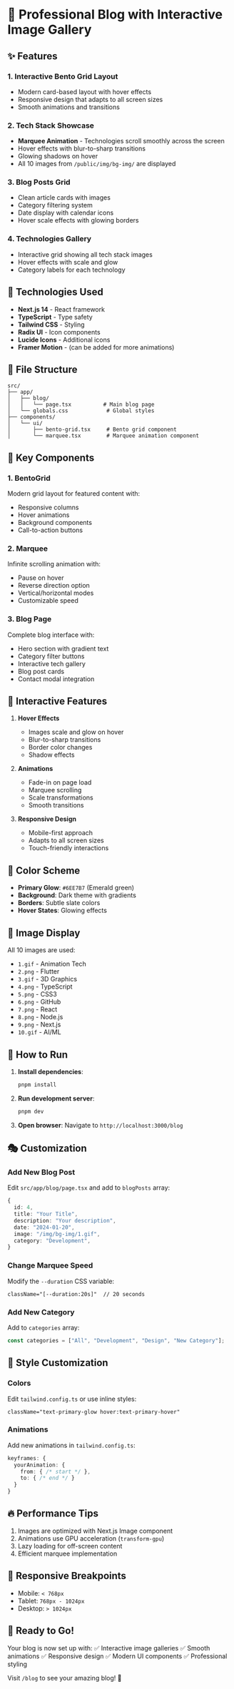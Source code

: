 # 🎨 Professional Blog with Interactive Image Gallery

## ✨ Features

### 1. **Interactive Bento Grid Layout**
- Modern card-based layout with hover effects
- Responsive design that adapts to all screen sizes
- Smooth animations and transitions

### 2. **Tech Stack Showcase**
- **Marquee Animation** - Technologies scroll smoothly across the screen
- Hover effects with blur-to-sharp transitions
- Glowing shadows on hover
- All 10 images from `/public/img/bg-img/` are displayed

### 3. **Blog Posts Grid**
- Clean article cards with images
- Category filtering system
- Date display with calendar icons
- Hover scale effects with glowing borders

### 4. **Technologies Gallery**
- Interactive grid showing all tech stack images
- Hover effects with scale and glow
- Category labels for each technology

## 🚀 Technologies Used

- **Next.js 14** - React framework
- **TypeScript** - Type safety
- **Tailwind CSS** - Styling
- **Radix UI** - Icon components
- **Lucide Icons** - Additional icons
- **Framer Motion** - (can be added for more animations)

## 📁 File Structure

```
src/
├── app/
│   ├── blog/
│   │   └── page.tsx          # Main blog page
│   └── globals.css            # Global styles
├── components/
│   └── ui/
│       ├── bento-grid.tsx     # Bento grid component
│       └── marquee.tsx        # Marquee animation component
```

## 🎯 Key Components

### 1. **BentoGrid**
Modern grid layout for featured content with:
- Responsive columns
- Hover animations
- Background components
- Call-to-action buttons

### 2. **Marquee**
Infinite scrolling animation with:
- Pause on hover
- Reverse direction option
- Vertical/horizontal modes
- Customizable speed

### 3. **Blog Page**
Complete blog interface with:
- Hero section with gradient text
- Category filter buttons
- Interactive tech gallery
- Blog post cards
- Contact modal integration

## 🎨 Interactive Features

1. **Hover Effects**
   - Images scale and glow on hover
   - Blur-to-sharp transitions
   - Border color changes
   - Shadow effects

2. **Animations**
   - Fade-in on page load
   - Marquee scrolling
   - Scale transformations
   - Smooth transitions

3. **Responsive Design**
   - Mobile-first approach
   - Adapts to all screen sizes
   - Touch-friendly interactions

## 🌈 Color Scheme

- **Primary Glow**: `#6EE7B7` (Emerald green)
- **Background**: Dark theme with gradients
- **Borders**: Subtle slate colors
- **Hover States**: Glowing effects

## 📸 Image Display

All 10 images are used:
- `1.gif` - Animation Tech
- `2.png` - Flutter
- `3.gif` - 3D Graphics
- `4.png` - TypeScript
- `5.png` - CSS3
- `6.png` - GitHub
- `7.png` - React
- `8.png` - Node.js
- `9.png` - Next.js
- `10.gif` - AI/ML

## 🚀 How to Run

1. **Install dependencies**:
   ```bash
   pnpm install
   ```

2. **Run development server**:
   ```bash
   pnpm dev
   ```

3. **Open browser**:
   Navigate to `http://localhost:3000/blog`

## 🎭 Customization

### Add New Blog Post
Edit `src/app/blog/page.tsx` and add to `blogPosts` array:
```typescript
{
  id: 4,
  title: "Your Title",
  description: "Your description",
  date: "2024-01-20",
  image: "/img/bg-img/1.gif",
  category: "Development",
}
```

### Change Marquee Speed
Modify the `--duration` CSS variable:
```tsx
className="[--duration:20s]"  // 20 seconds
```

### Add New Category
Add to `categories` array:
```typescript
const categories = ["All", "Development", "Design", "New Category"];
```

## 🎨 Style Customization

### Colors
Edit `tailwind.config.ts` or use inline styles:
```tsx
className="text-primary-glow hover:text-primary-hover"
```

### Animations
Add new animations in `tailwind.config.ts`:
```typescript
keyframes: {
  yourAnimation: {
    from: { /* start */ },
    to: { /* end */ }
  }
}
```

## 🔥 Performance Tips

1. Images are optimized with Next.js Image component
2. Animations use GPU acceleration (`transform-gpu`)
3. Lazy loading for off-screen content
4. Efficient marquee implementation

## 📱 Responsive Breakpoints

- Mobile: `< 768px`
- Tablet: `768px - 1024px`
- Desktop: `> 1024px`

## 🎉 Ready to Go!

Your blog is now set up with:
✅ Interactive image galleries
✅ Smooth animations
✅ Responsive design
✅ Modern UI components
✅ Professional styling

Visit `/blog` to see your amazing blog! 🚀
